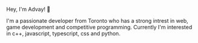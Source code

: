 Hey, I'm Advay! 👋

I'm a passionate developer from Toronto who has a strong intrest in web, game development and competitive programming. Currently I'm interested in c++, javascript, typescript, css and python.

<!---
advay-c/advay-c is a ✨ special ✨ repository because its `README.md` (this file) appears on your GitHub profile.
You can click the Preview link to take a look at your changes.
---> 




